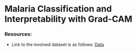 # Malaria Classification and Interpretability with Grad-CAM
### Resources:
- Link to the involved dataset is as follows: [Data](https://www.kaggle.com/datasets/uciml/breast-cancer-wisconsin-data)
